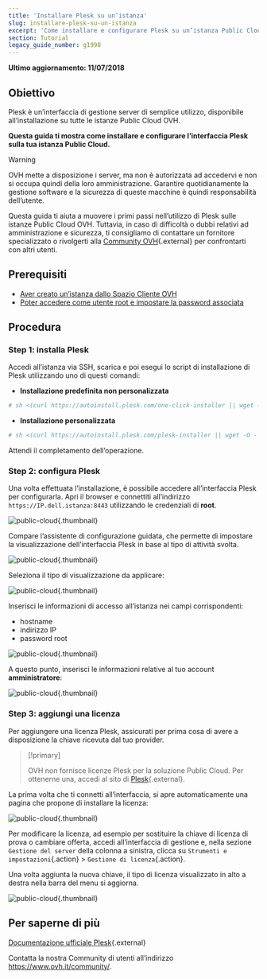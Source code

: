 ```yaml
---
title: 'Installare Plesk su un’istanza'
slug: installare-plesk-su-un-istanza
excerpt: 'Come installare e configurare Plesk su un’istanza Public Cloud OVH'
section: Tutorial
legacy_guide_number: g1998
---
```


**Ultimo aggiornamento: 11/07/2018**

## Obiettivo

Plesk è un’interfaccia di gestione server di semplice utilizzo, disponibile all’installazione su tutte le istanze Public Cloud OVH.

**Questa guida ti mostra come installare e configurare l’interfaccia Plesk sulla tua istanza Public Cloud.** 

> [!warning]
> 
> OVH mette a disposizione i server, ma non è autorizzata ad accedervi e non si occupa quindi della loro amministrazione. Garantire quotidianamente la gestione software e la sicurezza di queste macchine è quindi responsabilità dell’utente.
>
> Questa guida ti aiuta a muovere i primi passi nell’utilizzo di Plesk sulle istanze Public Cloud OVH. Tuttavia, in caso di difficoltà o dubbi relativi ad amministrazione e sicurezza, ti consigliamo di contattare un fornitore specializzato o rivolgerti alla [Community OVH](https://www.ovh.it/community/){.external} per confrontarti con altri utenti.
>

## Prerequisiti

- [Aver creato un’istanza dallo Spazio Cliente OVH](../crea_unistanza_dallo_spazio_cliente_ovh/)
- [Poter accedere come utente root e impostare la password associata](https://docs.ovh.com/it/public-cloud/imposta_una_password_amministratore/)

## Procedura

### Step 1: installa Plesk

Accedi all’istanza via SSH, scarica e poi esegui lo script di installazione di Plesk utilizzando uno di questi comandi:

- **Installazione predefinita non personalizzata**

```bash
# sh <(curl https://autoinstall.plesk.com/one-click-installer || wget -O - https://autoinstall.plesk.com/one-click-installer)
```

- **Installazione personalizzata**

```bash
# sh <(curl https://autoinstall.plesk.com/plesk-installer || wget -O - https://autoinstall.plesk.com/plesk-installer)
```

Attendi il completamento dell’operazione. 

### Step 2: configura Plesk

Una volta effettuata l’installazione, è possibile accedere all’interfaccia Plesk per configurarla.  Apri il browser e connettiti all’indirizzo `https://IP.dell.istanza:8443` utilizzando le credenziali di **root**.

![public-cloud](images/3301.png){.thumbnail}

Compare l’assistente di configurazione guidata, che permette di impostare la visualizzazione dell’interfaccia Plesk in base al tipo di attività svolta.

![public-cloud](images/3302.png){.thumbnail}

Seleziona il tipo di visualizzazione da applicare:

![public-cloud](images/3303.png){.thumbnail}

Inserisci le informazioni di accesso all’istanza nei campi corrispondenti:

- hostname
- indirizzo IP
- password root

 

![public-cloud](images/3304.png){.thumbnail}

A questo punto, inserisci le informazioni relative al tuo account **amministratore**:

![public-cloud](images/3305.png){.thumbnail}

### Step 3: aggiungi una licenza

Per aggiungere una licenza Plesk, assicurati per prima cosa di avere a disposizione la chiave ricevuta dal tuo provider.

> [!primary]
>
> OVH non fornisce licenze Plesk per la soluzione Public Cloud. Per ottenerne una, accedi al sito di [Plesk](https://www.plesk.com/){.external}.
> 

La prima volta che ti connetti all’interfaccia, si apre automaticamente una pagina che propone di installare la licenza:

![public-cloud](images/3306-2.png){.thumbnail}

Per modificare la licenza, ad esempio per sostituire la chiave di licenza di prova o cambiare offerta, accedi all’interfaccia di gestione e, nella sezione `Gestione del server` della colonna a sinistra, clicca su `Strumenti e impostazioni`{.action} > `Gestione di licenza`{.action}.

Una volta aggiunta la nuova chiave, il tipo di licenza visualizzato in alto a destra nella barra del menu si aggiorna.

![public-cloud](images/3322-2.png){.thumbnail}

## Per saperne di più

[Documentazione ufficiale Plesk](https://docs.plesk.com/it-IT/onyx/){.external}

Contatta la nostra Community di utenti all’indirizzo <https://www.ovh.it/community/>.